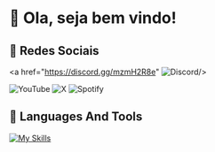 # 👋 Ola, seja bem vindo!

## 📱 Redes Sociais
<a href="https://discord.gg/mzmH2R8e" ![Discord](https://img.shields.io/badge/Discord-%235865F2.svg?style=for-the-badge&logo=discord&logoColor=white)/>

![YouTube](https://img.shields.io/badge/YouTube-%23FF0000.svg?style=for-the-badge&logo=YouTube&logoColor=white)
![X](https://img.shields.io/badge/X-%23000000.svg?style=for-the-badge&logo=X&logoColor=white)
![Spotify](https://img.shields.io/badge/Spotify-1ED760?style=for-the-badge&logo=spotify&logoColor=white)

## 🔨 Languages And Tools
[![My Skills](https://skillicons.dev/icons?i=js,nodejs,ts,ubuntu,windows)](https://skillicons.dev)
